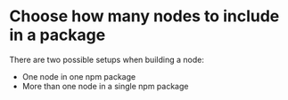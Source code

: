 # Choose how many nodes to include in a package

There are two possible setups when building a node:

* One node in one npm package
* More than one node in a single npm package

